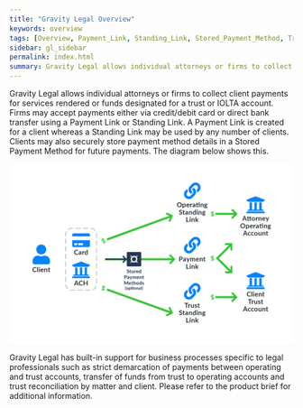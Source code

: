 ```yaml
---
title: "Gravity Legal Overview"
keywords: overview
tags: [Overview, Payment_Link, Standing_Link, Stored_Payment_Method, Trust_Account, Operating_Account]
sidebar: gl_sidebar
permalink: index.html
summary: Gravity Legal allows individual attorneys or firms to collect client payments for services rendered or funds designated for a trust or IOLTA account.
---
```

Gravity Legal allows individual attorneys or firms to collect client payments for services rendered or funds designated for a trust or IOLTA account. Firms may accept payments either via credit/debit card or direct bank transfer using a Payment Link or Standing Link. A Payment Link is created for a client whereas a Standing Link may be used by any number of clients. Clients may also securely store payment method details in a Stored Payment Method for future payments. The diagram below shows this.

![Overview](images/overview.jpg)

Gravity Legal has built-in support for business processes specific to legal professionals such as strict demarcation of payments between operating and trust accounts, transfer of funds from trust to operating accounts and trust reconciliation by matter and client. Please refer to the product brief for additional information.
